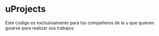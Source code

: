 # uProjects
Este codigo es exclusivamente para los compañeros de la u que quieren guiarse para realizar sus trabajos
